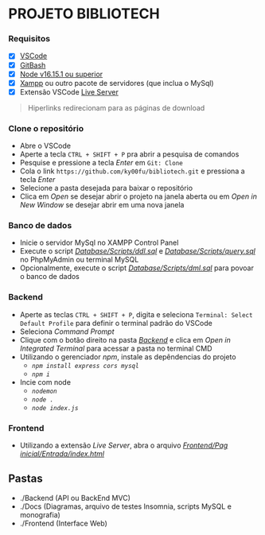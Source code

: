 # PROJETO BIBLIOTECH

### Requisitos
- [X] [VSCode](https://code.visualstudio.com/download)
- [X] [GitBash](https://git-scm.com/downloads)
- [X] [Node v16.15.1 ou superior](https://nodejs.org/en/download)
- [X] [Xampp](https://www.apachefriends.org/download.html) ou outro pacote de servidores (que inclua o MySql)
- [X] Extensão VSCode [Live Server](https://marketplace.visualstudio.com/items?itemName=ritwickdey.LiveServer)

> Hiperlinks redirecionam para as páginas de download


### Clone o repositório
- Abre o VSCode
- Aperte a tecla ```CTRL + SHIFT + P``` pra abrir a pesquisa de comandos
- Pesquise e pressione a tecla *Enter* em ```Git: Clone```
- Cola o link ```https://github.com/ky00fu/bibliotech.git``` e pressiona a tecla *Enter*
- Selecione a pasta desejada para baixar o repositório
- Clica em *Open* se desejar abrir o projeto na janela aberta ou em *Open in New Window* se desejar abrir em uma nova janela

### Banco de dados
- Inicie o servidor MySql no XAMPP Control Panel
- Execute o script [*Database/Scripts/ddl.sql*](./Docs/Database/Scripts/ddl.sql) e [*Database/Scripts/query.sql*](./Docs/Database/Scripts/query.sql) no PhpMyAdmin ou terminal MySQL
- Opcionalmente, execute o script [*Database/Scripts/dml.sql*](./Docs/Database/Scripts/dml.sql) para povoar o banco de dados

### Backend 
- Aperte as teclas ```CTRL + SHIFT + P```, digita e seleciona ```Terminal: Select Default Profile``` para definir o terminal padrão do VSCode
- Seleciona *Command Prompt*
- Clique com o botão direito na pasta [*Backend*](./Backend) e clica em *Open in Integrated Terminal* para acessar a pasta no terminal CMD
- Utilizando o gerenciador *npm*, instale as depêndencias do projeto
    - *```npm install express cors mysql```*
    - *```npm i```*
- Incie com node 
    - *```nodemon```*
    - *```node .```*
    - *```node index.js```*

### Frontend
- Utilizando a extensão *Live Server*, abra o arquivo [*Frontend/Pag inicial/Entrada/index.html*](./Frontend/Pag%20inicial/Entrada/index.html)

## Pastas
- ./Backend (API ou BackEnd MVC)
- ./Docs (Diagramas, arquivo de testes Insomnia, scripts MySQL e monografia)
- ./Frontend (Interface Web)
